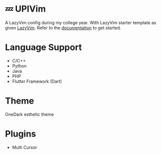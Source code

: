 # 💤 UPIVim

A LazyVim config during my college year.
With LazyVim starter template as given [LazyVim](https://github.com/LazyVim/LazyVim).
Refer to the [documentation](https://lazyvim.github.io/installation) to get started.

# Language Support
- C/C++
- Python
- Java
- PHP
- Flutter Framework (Dart)

# Theme
OneDark esthetic theme

# Plugins
- Multi Cursor
